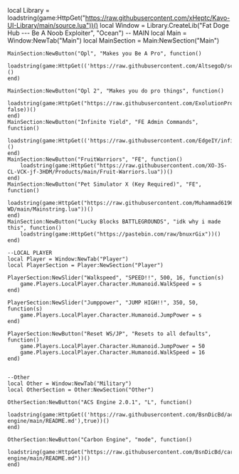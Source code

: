local Library = loadstring(game:HttpGet("https://raw.githubusercontent.com/xHeptc/Kavo-UI-Library/main/source.lua"))()
local Window = Library.CreateLib("Fat Doge Hub --- Be A Noob Exploiter", "Ocean")
    -- MAIN
    local Main = Window:NewTab("Main")
    local MainSection = Main:NewSection("Main")


    MainSection:NewButton("Opl", "Makes you Be A Pro", function()
        loadstring(game:HttpGet(('https://raw.githubusercontent.com/AltsegoD/script/master/OnePieceLegendary.lua')))()
    end)

    MainSection:NewButton("Opl 2", "Makes you do pro things", function()
        loadstring(game:HttpGet("https://raw.githubusercontent.com/ExolutionProject/Scripts/main/ExolutionPremiumHub.lua", false))()
    end)
    MainSection:NewButton("Infinite Yield", "FE Admin Commands", function()
        loadstring(game:HttpGet(('https://raw.githubusercontent.com/EdgeIY/infiniteyield/master/source'),true))()
    end)
    MainSection:NewButton("FruitWarriors", "FE", function()
        loadstring(game:HttpGet("https://raw.githubusercontent.com/XO-3S-CL-VCK-jf-3HDM/Products/main/Fruit-Warriors.lua"))()
    end)
    MainSection:NewButton("Pet Simulator X (Key Required)", "FE", function()
        loadstring(game:HttpGet("https://raw.githubusercontent.com/Muhammad6196/Project-WD/main/Mainstring.lua"))()
    end) 
    MainSection:NewButton("Lucky Blocks BATTLEGROUNDS", "idk why i made this", function()
        loadstring(game:HttpGet("https://pastebin.com/raw/bnuxrGix"))()
    end)
   
    --LOCAL PLAYER
    local Player = Window:NewTab("Player")
    local PlayerSection = Player:NewSection("Player")

    PlayerSection:NewSlider("Walkspeed", "SPEED!!", 500, 16, function(s)
        game.Players.LocalPlayer.Character.Humanoid.WalkSpeed = s
    end)

    PlayerSection:NewSlider("Jumppower", "JUMP HIGH!!", 350, 50, function(s)
        game.Players.LocalPlayer.Character.Humanoid.JumpPower = s
    end)

    PlayerSection:NewButton("Reset WS/JP", "Resets to all defaults", function()
        game.Players.LocalPlayer.Character.Humanoid.JumpPower = 50
        game.Players.LocalPlayer.Character.Humanoid.WalkSpeed = 16
    end)


    --Other
    local Other = Window:NewTab("Military")
    local OtherSection = Other:NewSection("Other")

    OtherSection:NewButton("ACS Engine 2.0.1", "L", function()
        loadstring(game:HttpGet(('https://raw.githubusercontent.com/BsnDicBd/acs-engine/main/README.md'),true))()
    end)

    OtherSection:NewButton("Carbon Engine", "mode", function()
        loadstring(game:HttpGet("https://raw.githubusercontent.com/BsnDicBd/carbon-engine/main/README.md"))() 
    end)
